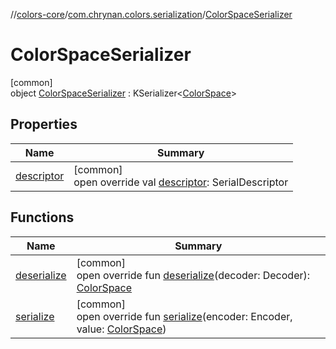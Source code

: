 //[colors-core](../../../index.md)/[com.chrynan.colors.serialization](../index.md)/[ColorSpaceSerializer](index.md)

# ColorSpaceSerializer

[common]\
object [ColorSpaceSerializer](index.md) : KSerializer&lt;[ColorSpace](../../com.chrynan.colors.space/-color-space/index.md)&gt;

## Properties

| Name | Summary |
|---|---|
| [descriptor](descriptor.md) | [common]<br>open override val [descriptor](descriptor.md): SerialDescriptor |

## Functions

| Name | Summary |
|---|---|
| [deserialize](deserialize.md) | [common]<br>open override fun [deserialize](deserialize.md)(decoder: Decoder): [ColorSpace](../../com.chrynan.colors.space/-color-space/index.md) |
| [serialize](serialize.md) | [common]<br>open override fun [serialize](serialize.md)(encoder: Encoder, value: [ColorSpace](../../com.chrynan.colors.space/-color-space/index.md)) |
